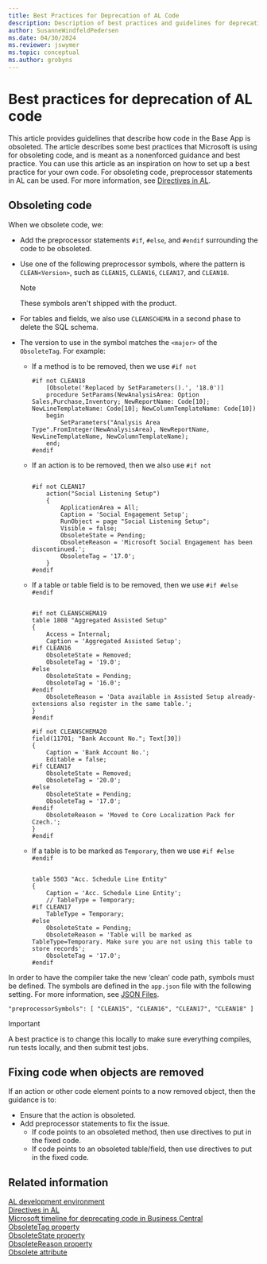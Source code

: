 ```yaml
---
title: Best Practices for Deprecation of AL Code
description: Description of best practices and guidelines for deprecating code in the Base App for Business Central.
author: SusanneWindfeldPedersen
ms.date: 04/30/2024
ms.reviewer: jswymer
ms.topic: conceptual
ms.author: grobyns
---
```


# Best practices for deprecation of AL code

This article provides guidelines that describe how code in the Base App is obsoleted. The article describes some best practices that Microsoft is using for obsoleting code, and is meant as a nonenforced guidance and best practice. You can use this article as an inspiration on how to set up a best practice for your own code. For obsoleting code, preprocessor statements in AL can be used. For more information, see [Directives in AL](directives/devenv-directives-in-al.md).

## Obsoleting code

When we obsolete code, we:

- Add the preprocessor statements `#if`, `#else`, and `#endif` surrounding the code to be obsoleted.
- Use one of the following preprocessor symbols, where the pattern is `CLEAN<Version>`, such as `CLEAN15`, `CLEAN16`, `CLEAN17`, and `CLEAN18`. 
    > [!NOTE]  
    > These symbols aren't shipped with the product.
- For tables and fields, we also use `CLEANSCHEMA` in a second phase to delete the SQL schema.
- The version to use in the symbol matches the `<major>` of the `ObsoleteTag`. For example:

    - If a method is to be removed, then we use `#if not`
        
        ```al
        #if not CLEAN18
            [Obsolete('Replaced by SetParameters().', '18.0')]
            procedure SetParams(NewAnalysisArea: Option Sales,Purchase,Inventory; NewReportName: Code[10]; NewLineTemplateName: Code[10]; NewColumnTemplateName: Code[10])
            begin
                SetParameters("Analysis Area Type".FromInteger(NewAnalysisArea), NewReportName, NewLineTemplateName, NewColumnTemplateName);
            end;
        #endif
        ```

    - If an action is to be removed, then we also use `#if not`

        ```al
        
        #if not CLEAN17
            action("Social Listening Setup")
            {
                ApplicationArea = All;
                Caption = 'Social Engagement Setup';
                RunObject = page "Social Listening Setup";
                Visible = false;
                ObsoleteState = Pending;
                ObsoleteReason = 'Microsoft Social Engagement has been discontinued.';
                ObsoleteTag = '17.0';
            }
        #endif
        ```

    - If a table or table field is to be removed, then we use `#if #else #endif`

        ```al

        #if not CLEANSCHEMA19
        table 1808 "Aggregated Assisted Setup"
        {
            Access = Internal;
            Caption = 'Aggregated Assisted Setup';
        #if CLEAN16
            ObsoleteState = Removed;
            ObsoleteTag = '19.0';
        #else
            ObsoleteState = Pending;
            ObsoleteTag = '16.0';
        #endif
            ObsoleteReason = 'Data available in Assisted Setup already- extensions also register in the same table.';
        }
        #endif

        ```        

        ```al
        #if not CLEANSCHEMA20
        field(11701; "Bank Account No."; Text[30])
        {
            Caption = 'Bank Account No.';
            Editable = false;
        #if CLEAN17
            ObsoleteState = Removed;
            ObsoleteTag = '20.0';
        #else
            ObsoleteState = Pending;
            ObsoleteTag = '17.0';
        #endif
            ObsoleteReason = 'Moved to Core Localization Pack for Czech.';
        }
        #endif
        ```
    - If a table is to be marked as `Temporary`, then we use `#if #else #endif`

        ```al
        
        table 5503 "Acc. Schedule Line Entity"
        {
            Caption = 'Acc. Schedule Line Entity';
            // TableType = Temporary;
        #if CLEAN17
            TableType = Temporary;
        #else
            ObsoleteState = Pending;
            ObsoleteReason = 'Table will be marked as TableType=Temporary. Make sure you are not using this table to store records';
            ObsoleteTag = '17.0';
        #endif
        ```

In order to have the compiler take the new ‘clean’ code path, symbols must be defined. The symbols are defined in the `app.json` file with the following setting. For more information, see [JSON Files](devenv-json-files.md).

```al
"preprocessorSymbols": [ "CLEAN15", "CLEAN16", "CLEAN17", "CLEAN18" ]
```

> [!IMPORTANT]  
> A best practice is to change this locally to make sure everything compiles, run tests locally, and then submit test jobs.

## Fixing code when objects are removed

If an action or other code element points to a now removed object, then the guidance is to:

- Ensure that the action is obsoleted.
- Add preprocessor statements to fix the issue.
  - If code points to an obsoleted method, then use directives to put in the fixed code.
  - If code points to an obsoleted table/field, then use directives to put in the fixed code.

## Related information

[AL development environment](devenv-reference-overview.md)  
[Directives in AL](directives/devenv-directives-in-al.md)  
[Microsoft timeline for deprecating code in Business Central](devenv-deprecation-timeline.md)  
[ObsoleteTag property](properties/devenv-obsoletetag-property.md)  
[ObsoleteState property](properties/devenv-obsoletestate-property.md)  
[ObsoleteReason property](properties/devenv-obsoletereason-property.md)  
[Obsolete attribute](/dynamics365/business-central/dev-itpro/developer/attributes/devenv-obsolete-attribute)